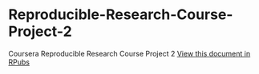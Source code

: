 # Reproducible-Research-Course-Project-2
Coursera Reproducible Research Course Project 2
[View this document in RPubs](https://rpubs.com/yeasinopu/Reproducible-Research-Course-Project-2)
